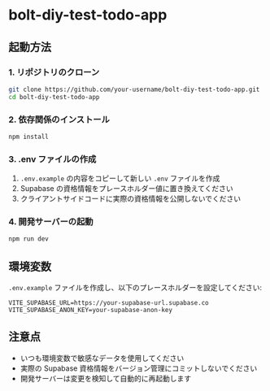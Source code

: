 # bolt-diy-test-todo-app

## 起動方法

### 1. リポジトリのクローン
```bash
git clone https://github.com/your-username/bolt-diy-test-todo-app.git
cd bolt-diy-test-todo-app
```

### 2. 依存関係のインストール
```bash
npm install
```

### 3. .env ファイルの作成
1. `.env.example` の内容をコピーして新しい `.env` ファイルを作成
2. Supabase の資格情報をプレースホルダー値に置き換えてください
3. クライアントサイドコードに実際の資格情報を公開しないでください

### 4. 開発サーバーの起動
```bash
npm run dev
```

## 環境変数
`.env.example` ファイルを作成し、以下のプレースホルダーを設定してください:
```
VITE_SUPABASE_URL=https://your-supabase-url.supabase.co
VITE_SUPABASE_ANON_KEY=your-supabase-anon-key
```

## 注意点
- いつも環境変数で敏感なデータを使用してください
- 実際の Supabase 資格情報をバージョン管理にコミットしないでください
- 開発サーバーは変更を検知して自動的に再起動します
